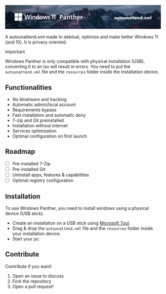 <img src="https://github.com/JamesMinoucha/WindowsPanther/blob/main/assets/banner.png?raw=true"/>
</br>

A autounattend.xml made to debloat, optimize and make better Windows 11 (and 10). It is privacy oriented.

> [!IMPORTANT]
> Windows Panther is only compatible with physical installation (USB), converting it to an iso will result in errors. You need to put the `autounattend.xml` file and the `resources` folder inside the installation device.

## Functionalities
- No bloatware and tracking
- Automatic admin/local account
- Requirements bypass
- Fast installation and automatic deny
- 7-zip and Git preinstalled
- Installation without internet
- Services optimization
- Optimal configuration on first launch

## Roadmap
- [ ] Pre-installed 7-Zip
- [ ] Pre-installed Git
- [ ] Uninstall apps, features & capabilities
- [ ] Optimal registry configuration

## Installation
To use Windows Panther, you need to install windows using a physical device (USB stick).
- Create an installation on a USB stick using [Microsoft Tool](https://www.microsoft.com/fr-fr/software-download/windows11).
- Drag & drop the `autounattend.xml` file and the `resources` folder inside your installation device.
- Start your pc.

## Contribute
Contribute if you want!
1. Open an issue to discuss
2. Fork the repository
3. Open a pull request!